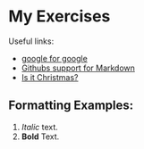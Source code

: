 # My Exercises

Useful links:
- [google for google](https://google.com)
- [Githubs support for Markdown](https://docs.github.com/en/get-started/writing-on-github/getting-started-with-writing-and-formatting-on-github/basic-writing-and-formatting-syntax)
- [Is it Christmas?](https://isitchristmas.com)

## Formatting Examples:
1. *Italic* text.
2. **Bold** Text.
